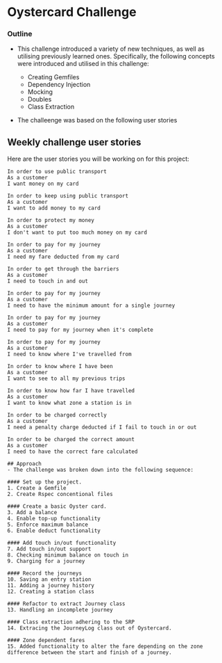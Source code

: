 Oystercard Challenge
====================

### Outline
- This challenge introduced a variety of new techniques, as well as utilising previously learned ones. Specifically, the following concepts were introduced and utilised in this challenge:
   - Creating Gemfiles
   - Dependency Injection
   - Mocking
   - Doubles 
   - Class Extraction

- The challeenge was based on the following user stories 

## Weekly challenge user stories

Here are the user stories you will be working on for this project:

```
In order to use public transport
As a customer
I want money on my card

In order to keep using public transport
As a customer
I want to add money to my card

In order to protect my money
As a customer
I don't want to put too much money on my card

In order to pay for my journey
As a customer
I need my fare deducted from my card

In order to get through the barriers
As a customer
I need to touch in and out

In order to pay for my journey
As a customer
I need to have the minimum amount for a single journey

In order to pay for my journey
As a customer
I need to pay for my journey when it's complete

In order to pay for my journey
As a customer
I need to know where I've travelled from

In order to know where I have been
As a customer
I want to see to all my previous trips

In order to know how far I have travelled
As a customer
I want to know what zone a station is in

In order to be charged correctly
As a customer
I need a penalty charge deducted if I fail to touch in or out

In order to be charged the correct amount
As a customer
I need to have the correct fare calculated

## Approach 
- The challenge was broken down into the following sequence:

#### Set up the project.
1. Create a Gemfile
2. Create Rspec concentional files

#### Create a basic Oyster card.
3. Add a balance
4. Enable top-up functionality
5. Enforce maximum balance
6. Enable deduct functionality

#### Add touch in/out functionality
7. Add touch in/out support
8. Checking minimum balance on touch in
9. Charging for a journey

#### Record the journeys
10. Saving an entry station
11. Adding a journey history
12. Creating a station class

#### Refactor to extract Journey class
13. Handling an incomplete journey 

#### Class extraction adhering to the SRP
14. Extracing the JourneyLog class out of Oystercard.

#### Zone dependent fares
15. Added functionality to alter the fare depending on the zone difference between the start and finish of a journey. 
